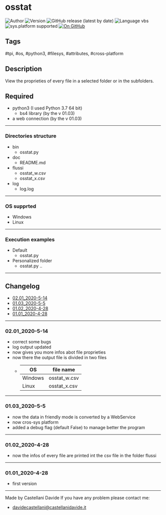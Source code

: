 # osstat
![Author](https://img.shields.io/badge/author-Castellani%20Davide-green?style=flat)
![Version](https://img.shields.io/badge/version-v02.01-blue?style=flat)
![GitHub release (latest by date)](https://img.shields.io/github/v/release/CastellaniDavide/osstat?label=lastest%20relase)
![Language vbs](https://img.shields.io/badge/language-Python3-yellowgreen?style=flat)
![sys.platform supported](https://img.shields.io/badge/os%20platform%20supported-Windows%2010%20&%20Linux-blue?style=flat)
[![On GitHub](https://img.shields.io/badge/on%20GitHub-True-green?style=flat&logo=github)](https://github.com/CastellaniDavide/osstats)

## Tags
 #tpi, #os, #python3, #filesys, #attributes, #cross-platform

## Description
View the proprieties of every file in a selected folder or in the subfolders.

## Required
 - python3 (I used Python 3.7 64 bit)
   - bs4 library (by the v 01.03) 
 - a web connection (by the v 01.03)

---
### Directories structure
 - bin
	 - osstat.py
 - doc
	 - README.md
 - flussi
     - osstat_w.csv
     - osstat_x.csv
 - log
	 - log.log

---
### OS supprted
 - Windows
 - Linux

---
### Execution examples
 - Default
   - osstat.py 
 - Personalized folder
   - osstat.py .. 

---
## Changelog
- [02.01_2020-5-14](#02.01_2020-5-14)
- [01.03_2020-5-5](#01.03_2020-5-5)
- [01.02_2020-4-28](#01.02_2020-4-28)
- [01.01_2020-4-28](#01.01_2020-4-28)

---
### 02.01_2020-5-14
 - correct some bugs
 - log output updated
 - now gives you more infos abot file proprieties
 - now there the output file is divided in two files
   - |   OS  |  file name |
     |  ---  |     ---    |
     |Windows|osstat_w.csv|
     | Linux |osstat_x.csv|

---
### 01.03_2020-5-5
 - now the data in friendly mode is converted by a WebService
 - now cros-sys platform
 - added a debug flag (default False) to manage better the program

---
### 01.02_2020-4-28
 - now the infos of every file are printed int the csv file in the folder flussi

---
### 01.01_2020-4-28
 - first version

---
Made by Castellani Davide
If you have any problem please contact me:
- davidecastellani@castellanidavide.it